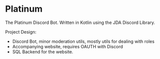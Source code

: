 # Platinum
The Platinum Discord Bot. Written in Kotlin using the JDA Discord Library.

Project Design:
- Discord Bot, minor moderation utils, mostly utils for dealing with roles
- Accompanying website, requires OAUTH with Discord
- SQL Backend for the website.
